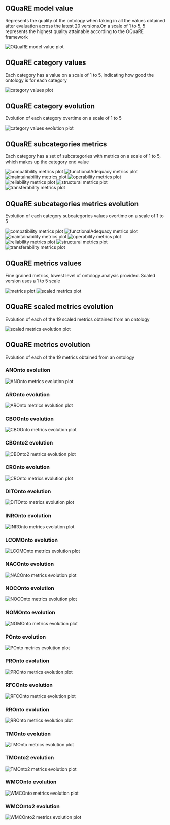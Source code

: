 ## OQuaRE model value
Represents the quality of the ontology when taking in all the values obtained after evaluation across the latest 20 versions.On a scale of 1 to 5, 5 represents the highest quality attainable according to the OQuaRE framework

![OQuaRE model value plot](img/ontologyCEPH_OQuaRE_model_values.png)
## OQuaRE category values
Each category has a value on a scale of 1 to 5, indicating how good the ontology is for each category

![category values plot](img/ontologyCEPH_category_values.png)
## OQuaRE category evolution
Evolution of each category overtime on a scale of 1 to 5

![category values evolution plot](img/ontologyCEPH_categories_evolution.png)
## OQuaRE subcategories metrics
Each category has a set of subcategories with metrics on a scale of 1 to 5, which makes up the category end value

![compatibility metrics plot](img/ontologyCEPH_compatibility_subcategories_metrics.png)
![functionalAdequacy metrics plot](img/ontologyCEPH_functionalAdequacy_subcategories_metrics.png)
![maintainability metrics plot](img/ontologyCEPH_maintainability_subcategories_metrics.png)
![operability metrics plot](img/ontologyCEPH_operability_subcategories_metrics.png)
![reliability metrics plot](img/ontologyCEPH_reliability_subcategories_metrics.png)
![structural metrics plot](img/ontologyCEPH_structural_subcategories_metrics.png)
![transferability metrics plot](img/ontologyCEPH_transferability_subcategories_metrics.png)
## OQuaRE subcategories metrics evolution
Evolution of each category subcategories values overtime on a scale of 1 to 5

![compatibility metrics plot](img/ontologyCEPH_compatibility_subcategories_evolution.png)
![functionalAdequacy metrics plot](img/ontologyCEPH_functionalAdequacy_subcategories_evolution.png)
![maintainability metrics plot](img/ontologyCEPH_maintainability_subcategories_evolution.png)
![operability metrics plot](img/ontologyCEPH_operability_subcategories_evolution.png)
![reliability metrics plot](img/ontologyCEPH_reliability_subcategories_evolution.png)
![structural metrics plot](img/ontologyCEPH_structural_subcategories_evolution.png)
![transferability metrics plot](img/ontologyCEPH_transferability_subcategories_evolution.png)
## OQuaRE metrics values
Fine grained metrics, lowest level of ontology analysis provided. Scaled version uses a 1 to 5 scale

![metrics plot](img/ontologyCEPH_metrics.png)
![scaled metrics plot](img/ontologyCEPH_scaled_metrics.png)
## OQuaRE scaled metrics evolution
Evolution of each of the 19 scaled metrics obtained from an ontology

![scaled metrics evolution plot](img/ontologyCEPH_scaled_metrics_evolution.png)
## OQuaRE metrics evolution
Evolution of each of the 19 metrics obtained from an ontology
### ANOnto evolution

![ANOnto metrics evolution plot](img/ontologyCEPH_ANOnto_metric_evolution.png)

### AROnto evolution

![AROnto metrics evolution plot](img/ontologyCEPH_AROnto_metric_evolution.png)

### CBOOnto evolution

![CBOOnto metrics evolution plot](img/ontologyCEPH_CBOOnto_metric_evolution.png)

### CBOnto2 evolution

![CBOnto2 metrics evolution plot](img/ontologyCEPH_CBOnto2_metric_evolution.png)

### CROnto evolution

![CROnto metrics evolution plot](img/ontologyCEPH_CROnto_metric_evolution.png)

### DITOnto evolution

![DITOnto metrics evolution plot](img/ontologyCEPH_DITOnto_metric_evolution.png)

### INROnto evolution

![INROnto metrics evolution plot](img/ontologyCEPH_INROnto_metric_evolution.png)

### LCOMOnto evolution

![LCOMOnto metrics evolution plot](img/ontologyCEPH_LCOMOnto_metric_evolution.png)

### NACOnto evolution

![NACOnto metrics evolution plot](img/ontologyCEPH_NACOnto_metric_evolution.png)

### NOCOnto evolution

![NOCOnto metrics evolution plot](img/ontologyCEPH_NOCOnto_metric_evolution.png)

### NOMOnto evolution

![NOMOnto metrics evolution plot](img/ontologyCEPH_NOMOnto_metric_evolution.png)

### POnto evolution

![POnto metrics evolution plot](img/ontologyCEPH_POnto_metric_evolution.png)

### PROnto evolution

![PROnto metrics evolution plot](img/ontologyCEPH_PROnto_metric_evolution.png)

### RFCOnto evolution

![RFCOnto metrics evolution plot](img/ontologyCEPH_RFCOnto_metric_evolution.png)

### RROnto evolution

![RROnto metrics evolution plot](img/ontologyCEPH_RROnto_metric_evolution.png)

### TMOnto evolution

![TMOnto metrics evolution plot](img/ontologyCEPH_TMOnto_metric_evolution.png)

### TMOnto2 evolution

![TMOnto2 metrics evolution plot](img/ontologyCEPH_TMOnto2_metric_evolution.png)

### WMCOnto evolution

![WMCOnto metrics evolution plot](img/ontologyCEPH_WMCOnto_metric_evolution.png)

### WMCOnto2 evolution

![WMCOnto2 metrics evolution plot](img/ontologyCEPH_WMCOnto2_metric_evolution.png)

